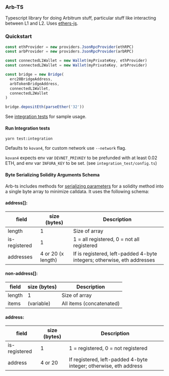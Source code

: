 ### Arb-TS

Typescript library for doing Arbitrum stuff, particular stuff like interacting between L1 and L2. Uses [ethers-js](https://docs.ethers.io/v5/single-page/).

### Quickstart

```ts
const ethProvider = new providers.JsonRpcProvider(ethRPC)
const arbProvider = new providers.JsonRpcProvider(arbRPC)

const connectedL1Wallet = new Wallet(myPrivateKey, ethProvider)
const connectedL2Wallet = new Wallet(myPrivateKey, arbProvider)

const bridge = new Bridge(
  erc20BridgeAddress,
  arbTokenBridgeAddress,
  connectedL1Wallet,
  connectedL2Wallet
)

bridge.depositEth(parseEther('32'))
```

See [integration tests](https://github.com/OffchainLabs/arbitrum/blob/develop/packages/arb-ts/integration_test/arb-bridge.test.ts) for sample usage.

#### Run Integration tests

`yarn test:integration`

Defaults to `kovan4`, for custom network use `--network` flag.

`kovan4` expects env var `DEVNET_PRIVKEY` to be prefunded with at least 0.02 ETH, and env var `INFURA_KEY` to be set.
(see `integration_test/config.ts`)

#### Byte Serializing Solidity Arguments Schema

Arb-ts includes methods for [serializing parameters](https://developer.offchainlabs.com/docs/special_features#parameter-byte-serialization) for a solidity method into a single byte array to minimize calldata. It uses the following schema:

#### address[]:

| field         | size (bytes)       | Description                                                             |
| ------------- | ------------------ | ----------------------------------------------------------------------- |
| length        | 1                  | Size of array                                                           |
| is-registered | 1                  | 1 = all registered, 0 = not all registered                              |
| addresses     | 4 or 20 (x length) | If is registered, left-padded 4-byte integers; otherwise, eth addresses |

#### non-address[]:

| field  | size (bytes) | Description              |
| ------ | ------------ | ------------------------ |
| length | 1            | Size of array            |
| items  | (variable)   | All items (concatenated) |

#### address:

| field         | size (bytes) | Description                                                       |
| ------------- | ------------ | ----------------------------------------------------------------- |
| is-registered | 1            | 1 = registered, 0 = not registered                                |
| address       | 4 or 20      | If registered, left-padded 4-byte integer; otherwise, eth address |
